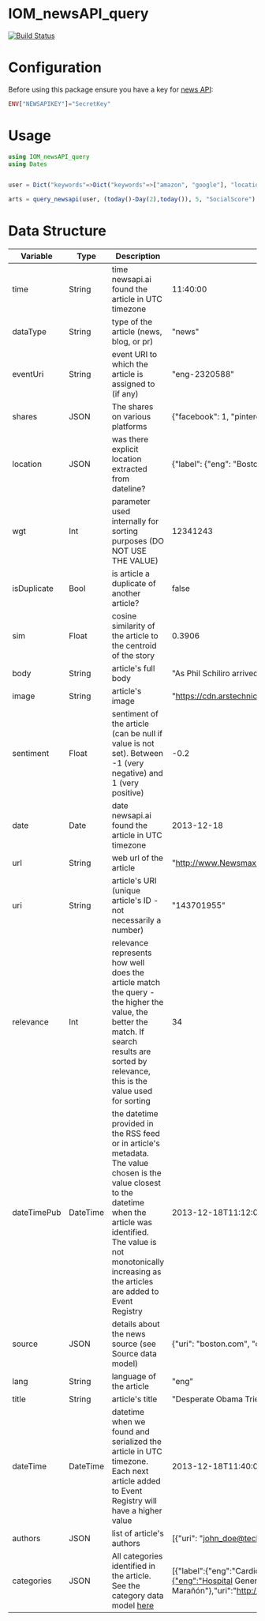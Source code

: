 # IOM_newsAPI_query

[![Build Status](https://github.com/your-GitHub-username/IOM_newsAPI_query.jl/actions/workflows/CI.yml/badge.svg?branch=main)](https://github.com/your-GitHub-username/IOM_newsAPI_query.jl/actions/workflows/CI.yml?query=branch%3Amain)

# Configuration
Before using this package ensure you have a key for [news API](https://www.newsapi.ai/):
```julia
ENV["NEWSAPIKEY"]="SecretKey"
```

# Usage
```julia
using IOM_newsAPI_query
using Dates


user = Dict("keywords"=>Dict("keywords"=>["amazon", "google"], "locations"=>"https://en.wikipedia.org/wiki/United_States", "languages"=>"eng"))

arts = query_newsapi(user, (today()-Day(2),today()), 5, "SocialScore")
```

# Data Structure
| Variable | Type | Description | Example |
| -------- | ---- | ------------------ | --- |
| time     | String | time newsapi.ai found the article in UTC timezone | 11:40:00 |
| dataType | String | type of the article (news, blog, or pr) | "news" |
| eventUri | String | event URI to which the article is assigned to (if any) | "eng-2320588" |
| shares | JSON | The shares on various platforms | {"facebook": 1, "pinterest:" 2} |
| location | JSON | was there explicit location extracted from dateline? | {"label": {"eng": "Boston"}, "type": "place",  {"country": {"label": {"eng": "United States"}, "type": "country"} |
| wgt | Int | parameter used internally for sorting purposes (DO NOT USE THE VALUE) | 12341243 |
| isDuplicate | Bool | is article a duplicate of another article? | false |
| sim | Float | cosine similarity of the article to the centroid of the story | 0.3906 | 
| body | String | article's full body | "As Phil Schiliro arrived at his first meeting last ..."
| image | String | article's image | "https://cdn.arstechnica.net/wp-content/uploads/2013/07/you-slow.jpg" |
| sentiment | Float | sentiment of the article (can be null if value is not set). Between -1 (very negative) and 1 (very positive) | -0.2 |
| date | Date | date newsapi.ai found the article in UTC timezone | 2013-12-18 |
| url | String | web url of the article | "http://www.Newsmax.com/Newsfront/obama-staff-veterans-revamp/2013/12/18/id/542478" |
| uri | String | article's URI (unique article's ID - not necessarily a number) | "143701955" |
| relevance | Int | relevance represents how well does the article match the query - the higher the value, the better the match. If search results are sorted by relevance, this is the value used for sorting | 34 |
| dateTimePub | DateTime | the datetime provided in the RSS feed or in article's metadata. The value chosen is the value closest to the datetime when the article was identified. The value is not monotonically increasing as the articles are added to Event Registry | 2013-12-18T11:12:00Z |
| source | JSON | details about the news source (see Source data model) | {"uri": "boston.com", "dataType": "news", "title": "Boston"} |
| lang | String | language of the article | "eng" |
| title | String | article's title | "Desperate Obama Tries to Reset Agenda with New Staff"
| dateTime | DateTime | datetime when we found and serialized the article in UTC timezone. Each next article added to Event Registry will have a higher value | 2013-12-18T11:40:00Z |
| authors | JSON | list of article's authors | [{"uri": "john_doe@techcrunch.com", "name":"John Doe", "type":"author", "isAgency": false},...] |
| categories | JSON | All categories identified in the article. See the category data model [here](https://www.newsapi.ai/documentation?tab=data_models) | [{"label":{"eng":"Cardiology"},"uri":"http://en.wikipedia.org/wiki/Cardiology","score":5,"type":"wiki"},{"label":{"eng":"Hospital General Universitario Gregorio Marañón"},"uri":"http://en.wikipedia.org/wiki/Hospital_General_Universitario_Gregorio_Marañón","score":4,"type":"wiki"}] |
